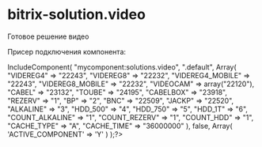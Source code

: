 bitrix-solution.video
=====================

Готовое решение видео

Присер подключения компонента:

<?$APPLICATION->IncludeComponent(
	"mycomponent:solutions.video",
	".default",
	Array(
		"VIDEREG4" => "22243",
		"VIDEREG8" => "22232",
		"VIDEREG4_MOBILE" => "22243",
		"VIDEREG8_MOBILE" => "22232",
		"VIDEOCAM" => array("22120"),
		"CABEL" => "23132",
		"TOUBE" => "24195",
		"CABELBOX" => "23918",
		"REZERV" => "1",
		"BP" => "2",
		"BNC" => "22509",
		"JACKP" => "22520",
		"ALKALINE" => "3",
		"HDD_500" => "4",
		"HDD_750" => "5",
		"HDD_1T" => "6",
		"COUNT_ALKALINE" => "1",
		"COUNT_REZERV" => "1",
		"COUNT_HDD" => "1",
		"CACHE_TYPE" => "A",
		"CACHE_TIME" => "36000000"
	),
false,
Array(
	'ACTIVE_COMPONENT' => 'Y'
)
);?> 